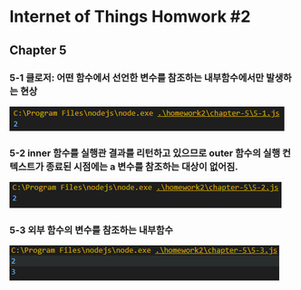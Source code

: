 # Internet of Things Homwork #2
## Chapter 5

### 5-1 클로저: 어떤 함수에서 선언한 변수를 참조하는 내부함수에서만 발생하는 현상
![5-1](./image/5-1.PNG)

### 5-2 inner 함수를 실행관 결과를 리턴하고 있으므로 outer 함수의 실행 컨텍스트가 종료된 시점에는 a 변수를 참조하는 대상이 없어짐.
![5-2](./image/5-2.PNG)

### 5-3 외부 함수의 변수를 참조하는 내부함수
![5-3](./image/5-3.PNG)